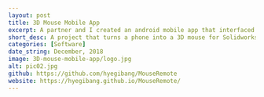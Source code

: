 ```yaml
---
layout: post
title: 3D Mouse Mobile App
excerpt: A partner and I created an android mobile app that interfaced with Solidworks running on a PC. It allowed the user to rotate the Solidworks model by rotating the phone, and also allowed for dynamic shortcut inputs from the phone depending on the current active Solidworks activity.
short_desc: A project that turns a phone into a 3D mouse for Solidworks!
categories: [Software]
date_string: December, 2018
image: 3D-mouse-mobile-app/logo.jpg
alt: pic02.jpg
github: https://github.com/hyegibang/MouseRemote
website: https://hyegibang.github.io/MouseRemote/
---
```

